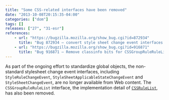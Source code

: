 ```yaml
---
title: "Some CSS-related interfaces have been removed"
date: "2013-10-08T20:15:35-04:00"
categories: ["dom"]
tags: []
releases: ["27", "31-esr"]
references:
    - url: "https://bugzilla.mozilla.org/show_bug.cgi?id=872934"
      title: "Bug 872934 – convert style sheet change event interfaces to Web IDL and stick [NoInterfaceObject] on them"
    - url: "https://bugzilla.mozilla.org/show_bug.cgi?id=916871"
      title: "Bug 916871 – Remove classinfo bits for CSSGroupRuleRuleList"
---
```

As part of the ongoing effort to standardize global objects, the non-standard stylesheet change event interfaces, including `StyleRuleChangeEvent`, `StyleSheetApplicableStateChangeEvent` and `StyleSheetChangeEvent`, are no longer available from Web content. The `CSSGroupRuleRuleList` interface, the implementation detail of [`CSSRuleList`](https://developer.mozilla.org/docs/Web/API/CSSRuleList), has also been removed.
